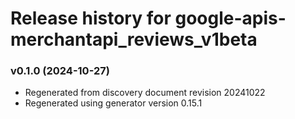 # Release history for google-apis-merchantapi_reviews_v1beta

### v0.1.0 (2024-10-27)

* Regenerated from discovery document revision 20241022
* Regenerated using generator version 0.15.1

